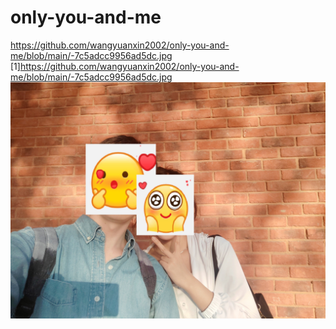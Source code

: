 # only-you-and-me
https://github.com/wangyuanxin2002/only-you-and-me/blob/main/-7c5adcc9956ad5dc.jpg
[1]https://github.com/wangyuanxin2002/only-you-and-me/blob/main/-7c5adcc9956ad5dc.jpg
![2](https://github.com/wangyuanxin2002/only-you-and-me/blob/main/-7c5adcc9956ad5dc.jpg)
